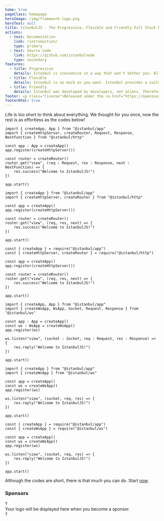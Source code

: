 ```yaml
---
home: true
pageClass: homepage
heroImage: /img/framework-logo.png
heroText: null
title: IstanbulJS - The Progressive, Flexible and Friendly Full Stack NodeJS Framework
actions:
  - text: Documentation
    link: /introduction/
    type: primary
  - text: Source Code
    link: https://github.com/istanbulnode
    type: secondary
features:
  - title: Progressive
    details: Istanbul is innovative in a way that won't bother you. All packages that NodeJS stabilizes are our development goal!
  - title: Flexible
    details: Istanbul is as much as you want. Istanbul provides a suitable infrastructure for all scales, from the smallest to the largest.
  - title: Friendly
    details: Istanbul was developed by developers, not aliens. Therefore, it is easier and less troublesome to reach everything you may need.
footer: <p class="license">Released under the <a href="https://opensource.org/licenses/MIT" target="_blank">MIT License</a>.</p><p class="copyright">Copyright © 2022 Sami Salih İbrahimbaş</p>
footerHtml: true
---
```


Life is too short to think about everything. We thought for you once, now the rest is as effortless as the codes below!


<CodeGroup>
<CodeGroupItem title="HTTP" active>
<CodeGroup>
<CodeGroupItem title="TypeScript" active>

```typescript:
import { createApp, App } from "@istanbul/app"
import { createHttpServer, createRouter, Request, Response, NextFunction } from "@istanbul/http"

const app : App = createApp()
app.register(createHttpServer())

const router = createRouter()
router.get("view", (req : Request, res : Response, next : NextFunction) => {
    res.success("Welcome to IstanbulJS!")
})

app.start()
```

</CodeGroupItem>
<CodeGroupItem title="EcmaScript">

```javascript:
import { createApp } from "@istanbul/app"
import { createHttpServer, createRouter } from "@istanbul/http"

const app = createApp()
app.register(createHttpServer())

const router = createRouter()
router.get("view", (req, res, next) => {
    res.success("Welcome to IstanbulJS!")
})

app.start()
```

</CodeGroupItem>
<CodeGroupItem title="CommonJS">

```javascript:
const { createApp } = require("@istanbul/app")
const { createHttpServer, createRouter } = require("@istanbul/http")

const app = createApp()
app.register(createHttpServer())

const router = createRouter()
router.get("view", (req, res, next) => {
    res.success("Welcome to IstanbulJS!")
})

app.start()
```

</CodeGroupItem>
</CodeGroup>

</CodeGroupItem>

<CodeGroupItem title="WEBSOCKET">
  
<CodeGroup>

<CodeGroupItem title="TypeScript" active>

```typescript:
import { createApp, App } from "@istanbul/app"
import { createWsApp, WsApp, Socket, Request, Response } from "@istanbul/ws"

const app : App = createApp()
const ws : WsApp = createWsApp()
app.register(ws)

ws.listen("view", (socket : Socket, req : Request, res : Response) => {
    res.reply("Welcome to IstanbulJS!")
})

app.start()
```

</CodeGroupItem>

<CodeGroupItem title="EcmaScript">

```javascript:
import { createApp } from "@istanbul/app"
import { createWsApp } from "@istanbul/ws"

const app = createApp()
const ws = createWsApp()
app.register(ws)

ws.listen("view", (socket, req, res) => {
    res.reply("Welcome to IstanbulJS!")
})

app.start()
```

</CodeGroupItem>

<CodeGroupItem title="CommonJS">

```javascript:
const { createApp } = require("@istanbul/app")
const { createWsApp } = require("@istanbul/ws")

const app = createApp()
const ws = createWsApp()
app.register(ws)

ws.listen("view", (socket, req, res) => {
    res.reply("Welcome to IstanbulJS!")
})

app.start()
```

</CodeGroupItem>

</CodeGroup>

</CodeGroupItem>
</CodeGroup>

Although the codes are short, there is that much you can do. Start <a href="/introduction/getting-started">now</a>.

<h3 class="text-center">Sponsors</h3>

<div class="sponsor-container">
<div class="sponsor-item sponsor-empty" v-for="i in 4" :key="i">
  <span class="question-mark">?</span>
</div>
<div class="sponsor-item sponsor-marketing">
  <span class="marketing-text">Your logo will be displayed here when you become a sponsor.</span>
</div>
<div class="sponsor-item sponsor-empty" v-for="i in 4" :key="i">
  <span class="question-mark">?</span>
</div>
</div>